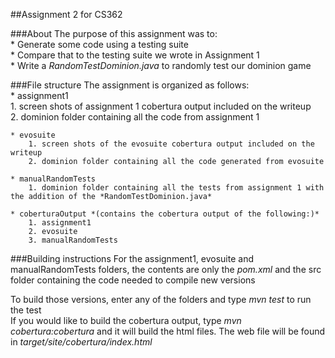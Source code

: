 ##Assignment 2 for CS362

###About
The purpose of this assignment was to:  
    * Generate some code using a testing suite  
    * Compare that to the testing suite we wrote in Assignment 1  
    * Write a *RandomTestDominion.java* to randomly test our dominion game  

###File structure
The assignment is organized as follows:  
    * assignment1  
        1. screen shots of assignment 1 cobertura output included on the writeup  
        2. dominion folder containing all the code from assignment 1  

    * evosuite  
        1. screen shots of the evosuite cobertura output included on the writeup  
        2. dominion folder containing all the code generated from evosuite  

    * manualRandomTests  
        1. dominion folder containing all the tests from assignment 1 with the addition of the *RandomTestDominion.java*

    * coberturaOutput *(contains the cobertura output of the following:)*  
        1. assignment1  
        2. evosuite  
        3. manualRandomTests  

###Building instructions
For the assignment1, evosuite and manualRandomTests folders, the contents are only the *pom.xml* and the src folder containing the code needed to compile new versions  

To build those versions, enter any of the folders and type *mvn test* to run the test  
If you would like to build the cobertura output, type *mvn cobertura:cobertura* and it will build the html files. The web file will be found in *target/site/cobertura/index.html*  
